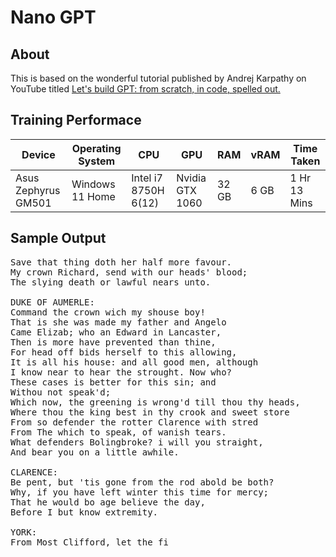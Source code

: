 # Nano GPT

## About
This is based on the wonderful tutorial published by Andrej Karpathy on YouTube titled [Let's build GPT: from scratch, in code, spelled out.](https://www.youtube.com/watch?v=kCc8FmEb1nY)

## Training Performace

| Device             | Operating System | CPU                   | GPU              | RAM    | vRAM  | Time Taken   |
|--------------------|------------------|-----------------------|------------------|--------|-------|--------------|
| Asus Zephyrus GM501| Windows 11 Home  | Intel i7 8750H 6(12)  | Nvidia GTX 1060  | 32 GB  | 6 GB  | 1 Hr 13 Mins |

## Sample Output

<pre>
Save that thing doth her half more favour.
My crown Richard, send with our heads' blood;
The slying death or lawful nears unto.

DUKE OF AUMERLE:
Command the crown wich my shouse boy!
That is she was made my father and Angelo
Came Elizab; who an Edward in Lancaster,
Then is more have prevented than thine,
For head off bids herself to this allowing,
It is all his house: and all good men, although
I know near to hear the strought. Now who?
These cases is better for this sin; and
Withou not speak'd;
Which now, the greening is wrong'd till thou thy heads,
Where thou the king best in thy crook and sweet store
From so defender the rotter Clarence with stred
From The which to speak, of wanish tears.
What defenders Bolingbroke? i will you straight,
And bear you on a little awhile.

CLARENCE:
Be pent, but 'tis gone from the rod abold be both?
Why, if you have left winter this time for mercy;
That he would bo age believe the day,
Before I but know extremity.

YORK:
From Most Clifford, let the fi
</pre>